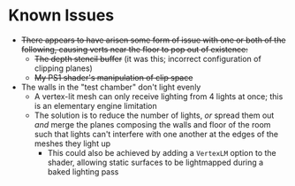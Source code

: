 # Known Issues
- ~~There appears to have arisen some form of issue with one or both of the following, causing verts near the floor to pop out of existence:~~
   - ~~The depth stencil buffer~~ (it was this; incorrect configuration of clipping planes)
   - ~~My PS1 shader's manipulation of clip space~~
- The walls in the "test chamber" don't light evenly
   - A vertex-lit mesh can only receive lighting from 4 lights at once; this is an elementary engine limitation
   - The solution is to reduce the number of lights, _or_ spread them out _and_ merge the planes composing the walls and floor of the room such that lights can't interfere with one another at the edges of the meshes they light up
      - This could also be achieved by adding a `VertexLM` option to the shader, allowing static surfaces to be lightmapped during a baked lighting pass
